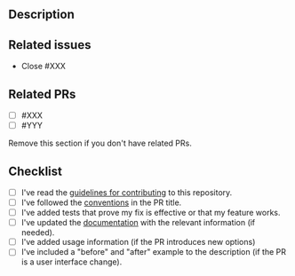 ## Description

## Related issues
- Close #XXX

## Related PRs
- [ ] #XXX
- [ ] #YYY

Remove this section if you don't have related PRs.

## Checklist
- [ ] I've read the [guidelines for contributing](https://github.com/aquasecurity/trivy/blob/main/CONTRIBUTING.md) to this repository.
- [ ] I've followed the [conventions](https://github.com/aquasecurity/trivy/blob/main/CONTRIBUTING.md#title) in the PR title.
- [ ] I've added tests that prove my fix is effective or that my feature works.
- [ ] I've updated the [documentation](https://github.com/aquasecurity/trivy/blob/main/docs) with the relevant information (if needed).
- [ ] I've added usage information (if the PR introduces new options)
- [ ] I've included a "before" and "after" example to the description (if the PR is a user interface change).
